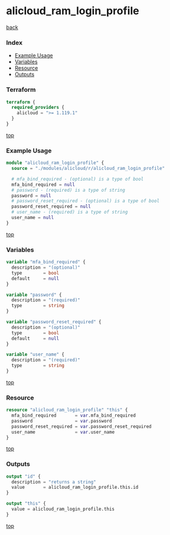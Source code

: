 # alicloud_ram_login_profile

[back](../alicloud.md)

### Index

- [Example Usage](#example-usage)
- [Variables](#variables)
- [Resource](#resource)
- [Outputs](#outputs)

### Terraform

```terraform
terraform {
  required_providers {
    alicloud = ">= 1.119.1"
  }
}
```

[top](#index)

### Example Usage

```terraform
module "alicloud_ram_login_profile" {
  source = "./modules/alicloud/r/alicloud_ram_login_profile"

  # mfa_bind_required - (optional) is a type of bool
  mfa_bind_required = null
  # password - (required) is a type of string
  password = null
  # password_reset_required - (optional) is a type of bool
  password_reset_required = null
  # user_name - (required) is a type of string
  user_name = null
}
```

[top](#index)

### Variables

```terraform
variable "mfa_bind_required" {
  description = "(optional)"
  type        = bool
  default     = null
}

variable "password" {
  description = "(required)"
  type        = string
}

variable "password_reset_required" {
  description = "(optional)"
  type        = bool
  default     = null
}

variable "user_name" {
  description = "(required)"
  type        = string
}
```

[top](#index)

### Resource

```terraform
resource "alicloud_ram_login_profile" "this" {
  mfa_bind_required       = var.mfa_bind_required
  password                = var.password
  password_reset_required = var.password_reset_required
  user_name               = var.user_name
}
```

[top](#index)

### Outputs

```terraform
output "id" {
  description = "returns a string"
  value       = alicloud_ram_login_profile.this.id
}

output "this" {
  value = alicloud_ram_login_profile.this
}
```

[top](#index)